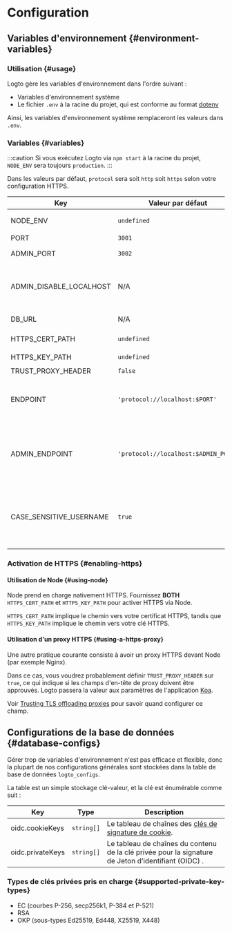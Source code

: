 # Configuration

## Variables d'environnement {#environment-variables}

### Utilisation {#usage}

Logto gère les variables d'environnement dans l'ordre suivant :

- Variables d'environnement système
- Le fichier `.env` à la racine du projet, qui est conforme au format [dotenv](https://github.com/motdotla/dotenv#readme)

Ainsi, les variables d'environnement système remplaceront les valeurs dans `.env`.

### Variables {#variables}

:::caution
Si vous exécutez Logto via `npm start` à la racine du projet, `NODE_ENV` sera toujours `production`.
:::

Dans les valeurs par défaut, `protocol` sera soit `http` soit `https` selon votre configuration HTTPS.

| Key                     | Valeur par défaut                    | Type                                                     | Description                                                                                                                                                                                                                                                      |
| ----------------------- | ------------------------------------ | -------------------------------------------------------- | ---------------------------------------------------------------------------------------------------------------------------------------------------------------------------------------------------------------------------------------------------------------- |
| NODE_ENV                | `undefined`                          | <code>'production' &#124; 'test' &#124; undefined</code> | Quel type d'environnement dans lequel Logto fonctionne.                                                                                                                                                                                                          |
| PORT                    | `3001`                               | `number`                                                 | Le port local auquel Logto écoute.                                                                                                                                                                                                                               |
| ADMIN_PORT              | `3002`                               | `number`                                                 | Le port local auquel la console d'administration de Logto écoute.                                                                                                                                                                                                |
| ADMIN_DISABLE_LOCALHOST | N/A                                  | <code>string &#124; boolean &#124; number</code>         | Définissez-le sur `1` ou `true` pour désactiver le port pour la console d'administration. Avec `ADMIN_ENDPOINT` non défini, cela désactivera complètement la console d'administration.                                                                           |
| DB_URL                  | N/A                                  | `string`                                                 | Le [Postgres DSN](https://www.postgresql.org/docs/14/libpq-connect.html#id-1.7.3.8.3.6) pour la base de données Logto.                                                                                                                                           |
| HTTPS_CERT_PATH         | `undefined`                          | <code>string &#124; undefined</code>                     | Voir [Activation de HTTPS](#enabling-https) pour plus de détails.                                                                                                                                                                                                |
| HTTPS_KEY_PATH          | `undefined`                          | <code>string &#124; undefined</code>                     | Idem.                                                                                                                                                                                                                                                            |
| TRUST_PROXY_HEADER      | `false`                              | `boolean`                                                | Idem.                                                                                                                                                                                                                                                            |
| ENDPOINT                | `'protocol://localhost:$PORT'`       | `string`                                                 | Vous pouvez spécifier une URL avec votre domaine personnalisé pour les tests en ligne ou la production. Cela affectera également la valeur de l' identifiant de l' Émetteur (OIDC) .                                                                             |
| ADMIN_ENDPOINT          | `'protocol://localhost:$ADMIN_PORT'` | `string`                                                 | Vous pouvez spécifier une URL avec votre domaine personnalisé pour la production (par exemple `ADMIN_ENDPOINT=https://admin.domain.com`). Cela affectera également la valeur des URI de redirection de la console d'administration.                              |
| CASE_SENSITIVE_USERNAME | `true`                               | `boolean`                                                | Spécifie si le nom d'utilisateur est sensible à la casse. Faites preuve de prudence lors de la modification de cette valeur ; les modifications n'ajusteront pas automatiquement les données existantes de la base de données, nécessitant une gestion manuelle. |

### Activation de HTTPS {#enabling-https}

#### Utilisation de Node {#using-node}

Node prend en charge nativement HTTPS. Fournissez **BOTH** `HTTPS_CERT_PATH` et `HTTPS_KEY_PATH` pour activer HTTPS via Node.

`HTTPS_CERT_PATH` implique le chemin vers votre certificat HTTPS, tandis que `HTTPS_KEY_PATH` implique le chemin vers votre clé HTTPS.

#### Utilisation d'un proxy HTTPS {#using-a-https-proxy}

Une autre pratique courante consiste à avoir un proxy HTTPS devant Node (par exemple Nginx).

Dans ce cas, vous voudrez probablement définir `TRUST_PROXY_HEADER` sur `true`, ce qui indique si les champs d'en-tête de proxy doivent être approuvés. Logto passera la valeur aux paramètres de l'application [Koa](https://github.com/koajs/koa/blob/master/docs/api/index.md#settings).

Voir [Trusting TLS offloading proxies](https://github.com/panva/node-oidc-provider/blob/main/docs/README.md#trusting-tls-offloading-proxies) pour savoir quand configurer ce champ.

## Configurations de la base de données {#database-configs}

Gérer trop de variables d'environnement n'est pas efficace et flexible, donc la plupart de nos configurations générales sont stockées dans la table de base de données `logto_configs`.

La table est un simple stockage clé-valeur, et la clé est énumérable comme suit :

| Key              | Type                  | Description                                                                                                                                |
| ---------------- | --------------------- | ------------------------------------------------------------------------------------------------------------------------------------------ |
| oidc.cookieKeys  | <code>string[]</code> | Le tableau de chaînes des [clés de signature de cookie](https://github.com/panva/node-oidc-provider/blob/main/docs/README.md#cookieskeys). |
| oidc.privateKeys | <code>string[]</code> | Le tableau de chaînes du contenu de la clé privée pour la signature de Jeton d’identifiant (OIDC) .                                        |

### Types de clés privées pris en charge {#supported-private-key-types}

- EC (courbes P-256, secp256k1, P-384 et P-521)
- RSA
- OKP (sous-types Ed25519, Ed448, X25519, X448)
